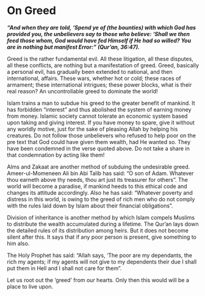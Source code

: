 On Greed
========

***“And when they are told, ‘Spend ye of (the bounties) with which God
has provided you, the unbelievers say to those who believe: ‘Shall we
then feed those whom, God would have fed Himself if He had so willed?
You are in nothing but manifest Error:” (Qur’an, 36:47).***

Greed is the rather fundamental evil. All these litigation, all these
disputes, all these conflicts, are nothing but a manifestation of greed.
Greed, basically a personal evil, has gradually been extended to
national, and then international, affairs. These wars, whether hot or
cold; these races of armament; these international intrigues; these
power blocks, what is their real reason? An uncontrollable greed to
dominate the world!

Islam trains a man to subdue his greed to the greater benefit of
mankind. It has forbidden “interest” and thus abolished the system of
earning money from money. Islamic society cannot tolerate an economic
system based upon taking and giving interest. If you have money to
spare, give it without any worldly motive, just for the sake of pleasing
Allah by helping his creatures. Do not follow those unbelievers who
refused to help poor on the pre text that God could have given them
wealth, had He wanted so. They have been condemned in the verse quoted
above. Do not take a share in that condemnation by acting like them!

Alms and Zakaat are another method of subduing the undesirable greed.
Ameer-ul-Momeneen Ali bin Abi Talib has said: “O son of Adam. Whatever
thou earneth above thy needs, thou art just its treasurer for others”.
The world will become a paradise, if mankind heeds to this ethical code
and changes its attitude accordingly. Also he has said: “Whatever
poverty and distress in this world, is owing to the greed of rich men
who do not comply with the rules laid down by Islam about their
financial obligations”.

Division of inheritance is another method by which Islam compels Muslims
to distribute the wealth accumulated during a lifetime. The Qur’an lays
down the detailed rules of its distribution among heirs. But it does not
become silent after this. It says that if any poor person is present,
give something to him also.

The Holy Prophet has said: “Allah says, ‘The poor are my dependants, the
rich my agents; if my agents will not give to my dependents their due I
shall put them in Hell and I shall not care for them”.

Let us root out the ‘greed’ from our hearts. Only then this would will
be a place to live upon.


